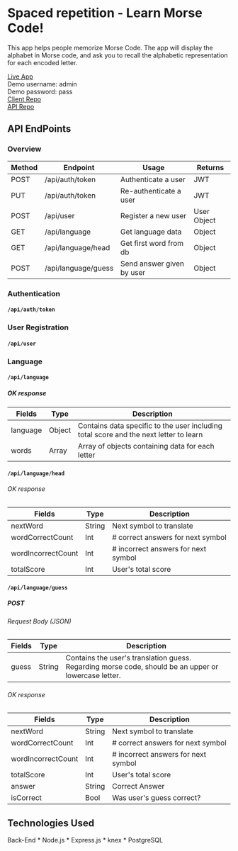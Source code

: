 # Spaced repetition - Learn Morse Code!

This app helps people memorize Morse Code. The app will display the alphabet in Morse code, and ask you to recall the alphabetic representation for each encoded letter.

[Live App](https://m-o-r-s-e.now.sh/)  
Demo username: admin<br/>
Demo password: pass<br/>
[Client Repo](https://github.com/thinkful-ei-gecko/quasar-nandana-spaced-repetition-client)  
[API Repo](https://github.com/thinkful-ei-gecko/quasar-nandana-spaced-repetition-server)  

## API EndPoints
### Overview
| Method | Endpoint            | Usage                      | Returns      |
| ------ | --------            | -----                      | -------      |
| POST   | /api/auth/token     | Authenticate a user        | JWT          | 
| PUT    | /api/auth/token     | Re-authenticate a user     | JWT          | 
| POST   | /api/user           | Register a new user        | User Object  | 
| GET    | /api/language       | Get language data          |  Object      | 
| GET    | /api/language/head  | Get first word from db     |  Object  | 
| POST   | /api/language/guess | Send answer given by user  |  Object  | 

### Authentication
#### `/api/auth/token`

### User Registration
#### `/api/user`

### Language
#### `/api/language`
##### OK response
| Fields          | Type    | Description                           |
| ---             | ---     | ---                                   |
| language        | Object  | Contains data specific to the user including total score and the next letter to learn                            |
| words           | Array   | Array of objects containing data for each letter     |


#### `/api/language/head`
###### OK response
| Fields              | Type    | Description                           |
| ---                 | ---     | ---                                   |
| nextWord            | String  | Next symbol to translate              |
| wordCorrectCount    | Int     | # correct answers for next symbol     |
| wordIncorrectCount  | Int     | # incorrect answers for next symbol   |
| totalScore          | Int     | User's total score                    |

#### `/api/language/guess`
##### POST
###### Request Body (JSON)
| Fields |  Type  | Description |
| ---    | ---    | ---         |
| guess  | String | Contains the user's translation guess. Regarding morse code, should be an upper or lowercase letter. |

###### OK response
| Fields              | Type    | Description |
| ---                 | ---     | ---         |
| nextWord            | String  | Next symbol to translate                |
| wordCorrectCount    | Int     | # correct answers for next symbol |
| wordIncorrectCount  | Int     | # incorrect answers for next symbol|
| totalScore          | Int     | User's total score |
| answer              | String  | Correct Answer |
| isCorrect           | Bool    | Was user's guess correct? |

## Technologies Used

Back-End * Node.js * Express.js * knex * PostgreSQL